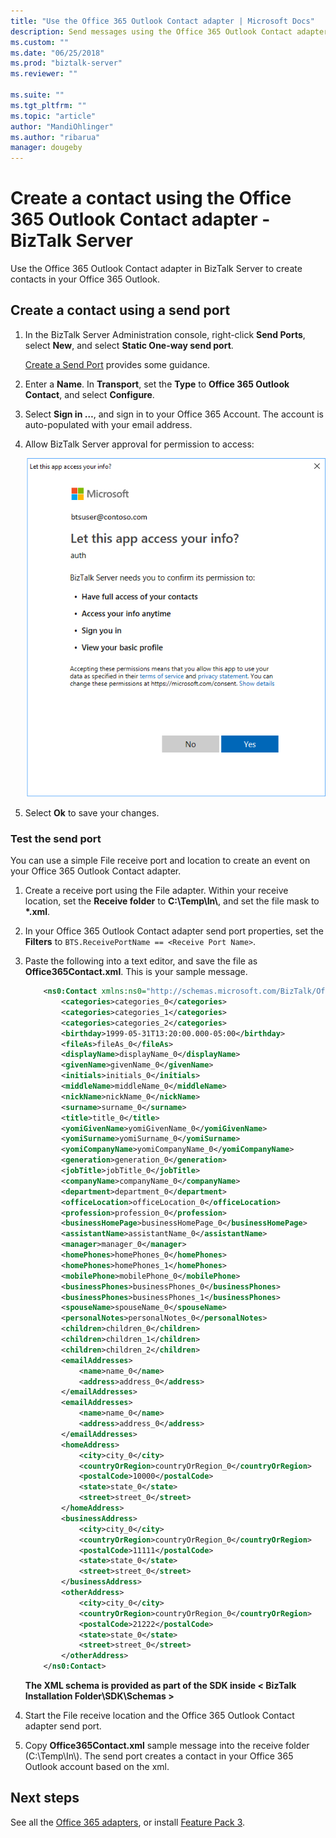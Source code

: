 ```yaml
---
title: "Use the Office 365 Outlook Contact adapter | Microsoft Docs"
description: Send messages using the Office 365 Outlook Contact adapter in BizTalk Server. To do this, create a send port using the Outlook adapter, and use a sample XML message to create a contact in Office 365 Outlook account.
ms.custom: ""
ms.date: "06/25/2018"
ms.prod: "biztalk-server"
ms.reviewer: ""

ms.suite: ""
ms.tgt_pltfrm: ""
ms.topic: "article"
author: "MandiOhlinger"
ms.author: "ribarua"
manager: dougeby
---
```


# Create a contact using the Office 365 Outlook Contact adapter - BizTalk Server

Use the Office 365 Outlook Contact adapter in BizTalk Server to create contacts in your Office 365 Outlook.

## Create a contact using a send port

1. In the BizTalk Server Administration console, right-click **Send Ports**, select **New**, and select **Static One-way send port**.

    [Create a Send Port](../core/how-to-create-a-send-port2.md) provides some guidance.

2. Enter a **Name**. In **Transport**, set the **Type** to **Office 365 Outlook Contact**, and select **Configure**.

3. Select **Sign in …**, and sign in to your Office 365 Account. The account is auto-populated with your email address.

4. Allow BizTalk Server approval for permission to access:

    ![Office 365 Contact permissions](../core/media/office365-contact-permissions.png)

5. Select **Ok** to save your changes.

### Test the send port

You can use a simple File receive port and location to create an event on your Office 365 Outlook Contact adapter.

1. Create a receive port using the File adapter. Within your receive location,  set the **Receive folder** to **C:\\Temp\\In\\**, and set the file mask to **\*.xml**.
2. In your Office 365 Outlook Contact adapter send port properties, set the **Filters** to `BTS.ReceivePortName == <Receive Port Name>`.
3. Paste the following into a text editor, and save the file as **Office365Contact.xml**. This is your sample message.

    ```xml
        <ns0:Contact xmlns:ns0="http://schemas.microsoft.com/BizTalk/Office365OutlookContacts/Send">
            <categories>categories_0</categories>
            <categories>categories_1</categories>
            <categories>categories_2</categories>
            <birthday>1999-05-31T13:20:00.000-05:00</birthday>
            <fileAs>fileAs_0</fileAs>
            <displayName>displayName_0</displayName>
            <givenName>givenName_0</givenName>
            <initials>initials_0</initials>
            <middleName>middleName_0</middleName>
            <nickName>nickName_0</nickName>
            <surname>surname_0</surname>
            <title>title_0</title>
            <yomiGivenName>yomiGivenName_0</yomiGivenName>
            <yomiSurname>yomiSurname_0</yomiSurname>
            <yomiCompanyName>yomiCompanyName_0</yomiCompanyName>
            <generation>generation_0</generation>
            <jobTitle>jobTitle_0</jobTitle>
            <companyName>companyName_0</companyName>
            <department>department_0</department>
            <officeLocation>officeLocation_0</officeLocation>
            <profession>profession_0</profession>
            <businessHomePage>businessHomePage_0</businessHomePage>
            <assistantName>assistantName_0</assistantName>
            <manager>manager_0</manager>
            <homePhones>homePhones_0</homePhones>
            <homePhones>homePhones_1</homePhones>
            <mobilePhone>mobilePhone_0</mobilePhone>
            <businessPhones>businessPhones_0</businessPhones>
            <businessPhones>businessPhones_1</businessPhones>
            <spouseName>spouseName_0</spouseName>
            <personalNotes>personalNotes_0</personalNotes>
            <children>children_0</children>
            <children>children_1</children>
            <children>children_2</children>
            <emailAddresses>
                <name>name_0</name>
                <address>address_0</address>
            </emailAddresses>
            <emailAddresses>
                <name>name_0</name>
                <address>address_0</address>
            </emailAddresses>
            <homeAddress>
                <city>city_0</city>
                <countryOrRegion>countryOrRegion_0</countryOrRegion>
                <postalCode>10000</postalCode>
                <state>state_0</state>
                <street>street_0</street>
            </homeAddress>
            <businessAddress>
                <city>city_0</city>
                <countryOrRegion>countryOrRegion_0</countryOrRegion>
                <postalCode>11111</postalCode>
                <state>state_0</state>
                <street>street_0</street>
            </businessAddress>
            <otherAddress>
                <city>city_0</city>
                <countryOrRegion>countryOrRegion_0</countryOrRegion>
                <postalCode>21222</postalCode>
                <state>state_0</state>
                <street>street_0</street>
            </otherAddress>
        </ns0:Contact>
    ```
    **The XML schema is provided as part of the SDK inside < BizTalk Installation Folder\\SDK\\Schemas >**

4. Start the File receive location and the Office 365 Outlook Contact adapter send port.
5. Copy **Office365Contact.xml** sample message into the receive folder (C:\\Temp\\In\\). The send port creates a contact in your Office 365 Outlook account based on the xml.

## Next steps
See all the [Office 365 adapters](office365-adapters.md), or install [Feature Pack 3](https://aka.ms/bts2016fp3).